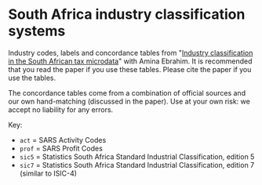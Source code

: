 # South Africa industry classification systems

Industry codes, labels and concordance tables from "[Industry classification in the South African tax microdata](https://sa-tied.wider.unu.edu/sites/default/files/pdf/SA-TIED-WP-134.pdf)" with Amina Ebrahim.
It is recommended that you read the paper if you use these tables. Please cite the paper if you use the tables.

The concordance tables come from a combination of official sources and our own hand-matching (discussed in the paper). Use at your own risk: we accept no liability for any errors.

Key:
- `act` = SARS Activity Codes
- `prof` = SARS Profit Codes
- `sic5` = Statistics South Africa Standard Industrial Classification, edition 5
- `sic7` = Statistics South Africa Standard Industrial Classification, edition 7 (similar to ISIC-4)
